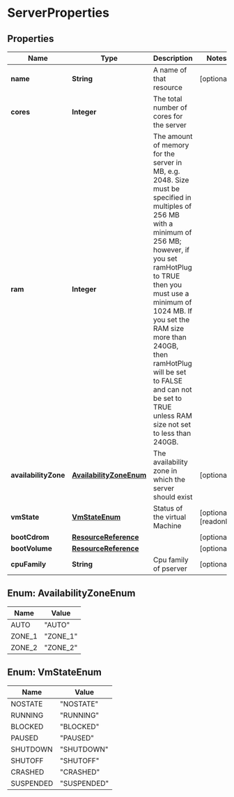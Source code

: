 

# ServerProperties

## Properties

| Name | Type | Description | Notes |
| ------------ | ------------- | ------------- | ------------- |
| **name** | **String** | A name of that resource |  [optional] |
| **cores** | **Integer** | The total number of cores for the server |  |
| **ram** | **Integer** | The amount of memory for the server in MB, e.g. 2048. Size must be specified in multiples of 256 MB with a minimum of 256 MB; however, if you set ramHotPlug to TRUE then you must use a minimum of 1024 MB. If you set the RAM size more than 240GB, then ramHotPlug will be set to FALSE and can not be set to TRUE unless RAM size not set to less than 240GB. |  |
| **availabilityZone** | [**AvailabilityZoneEnum**](#AvailabilityZoneEnum) | The availability zone in which the server should exist |  [optional] |
| **vmState** | [**VmStateEnum**](#VmStateEnum) | Status of the virtual Machine |  [optional] [readonly] |
| **bootCdrom** | [**ResourceReference**](ResourceReference.md) |  |  [optional] |
| **bootVolume** | [**ResourceReference**](ResourceReference.md) |  |  [optional] |
| **cpuFamily** | **String** | Cpu family of pserver |  [optional] |



## Enum: AvailabilityZoneEnum

| Name | Value |
| ---- | -----
| AUTO | &quot;AUTO&quot; |
| ZONE_1 | &quot;ZONE_1&quot; |
| ZONE_2 | &quot;ZONE_2&quot; |



## Enum: VmStateEnum

| Name | Value |
| ---- | -----
| NOSTATE | &quot;NOSTATE&quot; |
| RUNNING | &quot;RUNNING&quot; |
| BLOCKED | &quot;BLOCKED&quot; |
| PAUSED | &quot;PAUSED&quot; |
| SHUTDOWN | &quot;SHUTDOWN&quot; |
| SHUTOFF | &quot;SHUTOFF&quot; |
| CRASHED | &quot;CRASHED&quot; |
| SUSPENDED | &quot;SUSPENDED&quot; |


